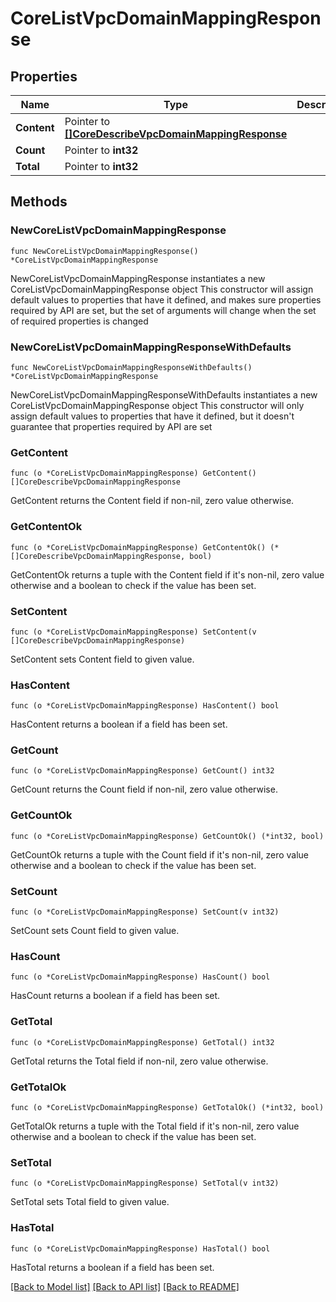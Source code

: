 # CoreListVpcDomainMappingResponse

## Properties

Name | Type | Description | Notes
------------ | ------------- | ------------- | -------------
**Content** | Pointer to [**[]CoreDescribeVpcDomainMappingResponse**](CoreDescribeVpcDomainMappingResponse.md) |  | [optional] 
**Count** | Pointer to **int32** |  | [optional] 
**Total** | Pointer to **int32** |  | [optional] 

## Methods

### NewCoreListVpcDomainMappingResponse

`func NewCoreListVpcDomainMappingResponse() *CoreListVpcDomainMappingResponse`

NewCoreListVpcDomainMappingResponse instantiates a new CoreListVpcDomainMappingResponse object
This constructor will assign default values to properties that have it defined,
and makes sure properties required by API are set, but the set of arguments
will change when the set of required properties is changed

### NewCoreListVpcDomainMappingResponseWithDefaults

`func NewCoreListVpcDomainMappingResponseWithDefaults() *CoreListVpcDomainMappingResponse`

NewCoreListVpcDomainMappingResponseWithDefaults instantiates a new CoreListVpcDomainMappingResponse object
This constructor will only assign default values to properties that have it defined,
but it doesn't guarantee that properties required by API are set

### GetContent

`func (o *CoreListVpcDomainMappingResponse) GetContent() []CoreDescribeVpcDomainMappingResponse`

GetContent returns the Content field if non-nil, zero value otherwise.

### GetContentOk

`func (o *CoreListVpcDomainMappingResponse) GetContentOk() (*[]CoreDescribeVpcDomainMappingResponse, bool)`

GetContentOk returns a tuple with the Content field if it's non-nil, zero value otherwise
and a boolean to check if the value has been set.

### SetContent

`func (o *CoreListVpcDomainMappingResponse) SetContent(v []CoreDescribeVpcDomainMappingResponse)`

SetContent sets Content field to given value.

### HasContent

`func (o *CoreListVpcDomainMappingResponse) HasContent() bool`

HasContent returns a boolean if a field has been set.

### GetCount

`func (o *CoreListVpcDomainMappingResponse) GetCount() int32`

GetCount returns the Count field if non-nil, zero value otherwise.

### GetCountOk

`func (o *CoreListVpcDomainMappingResponse) GetCountOk() (*int32, bool)`

GetCountOk returns a tuple with the Count field if it's non-nil, zero value otherwise
and a boolean to check if the value has been set.

### SetCount

`func (o *CoreListVpcDomainMappingResponse) SetCount(v int32)`

SetCount sets Count field to given value.

### HasCount

`func (o *CoreListVpcDomainMappingResponse) HasCount() bool`

HasCount returns a boolean if a field has been set.

### GetTotal

`func (o *CoreListVpcDomainMappingResponse) GetTotal() int32`

GetTotal returns the Total field if non-nil, zero value otherwise.

### GetTotalOk

`func (o *CoreListVpcDomainMappingResponse) GetTotalOk() (*int32, bool)`

GetTotalOk returns a tuple with the Total field if it's non-nil, zero value otherwise
and a boolean to check if the value has been set.

### SetTotal

`func (o *CoreListVpcDomainMappingResponse) SetTotal(v int32)`

SetTotal sets Total field to given value.

### HasTotal

`func (o *CoreListVpcDomainMappingResponse) HasTotal() bool`

HasTotal returns a boolean if a field has been set.


[[Back to Model list]](../README.md#documentation-for-models) [[Back to API list]](../README.md#documentation-for-api-endpoints) [[Back to README]](../README.md)


